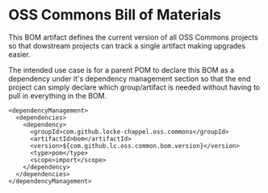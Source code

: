 OSS Commons Bill of Materials
==
This BOM artifact defines the current version of all OSS Commons projects so that dowstream projects can track a single artifact making upgrades easier.

The intended use case is for a parent POM to declare this BOM as a dependency under it's dependency management section so that the end project can simply declare which group/artifact is needed without having to pull in everything in the BOM.

```
<dependencyManagement>
  <dependencies>
    <dependency>
      <groupId>com.github.locke-chappel.oss.commons</groupId>
      <artifactId>bom</artifactId>
      <version>${com.github.lc.oss.common.bom.version}</version>
      <type>pom</type>
      <scope>import</scope>
    </dependency>
  </dependencies>
</dependencyManagement>
```